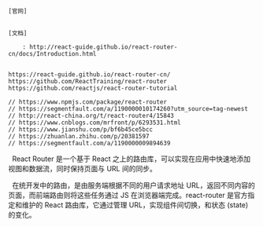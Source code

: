 
```
[官网]


[文档]

	: http://react-guide.github.io/react-router-cn/docs/Introduction.html


https://react-guide.github.io/react-router-cn/
https://github.com/ReactTraining/react-router
https://github.com/reactjs/react-router-tutorial

// https://www.npmjs.com/package/react-router
// https://segmentfault.com/a/1190000010174260?utm_source=tag-newest
// http://react-china.org/t/react-router4/15843
// https://www.cnblogs.com/mrfront/p/6293531.html
// https://www.jianshu.com/p/bf6b45ce5bcc
// https://zhuanlan.zhihu.com/p/20381597
// https://segmentfault.com/a/1190000009894639

```

  React Router 是一个基于 React 之上的路由库，可以实现在应用中快速地添加视图和数据流，同时保持页面与 URL 间的同步。

  在统开发中的路由，是由服务端根据不同的用户请求地址 URL，返回不同内容的页面，而前端路由则将这些任务通过 JS 在浏览器端完成。react-router 是官方指定和维护的 React 路由库，它通过管理 URL，实现组件间切换，和状态 (state) 的变化。

